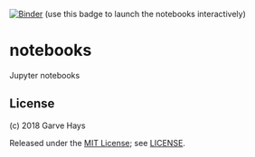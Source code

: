 [![Binder](https://mybinder.org/badge.svg)](https://mybinder.org/v2/gh/gkhays/notebooks/master) (use this badge to launch the notebooks interactively)

# notebooks
Jupyter notebooks

## License
(c) 2018 Garve Hays

Released under the [MIT License](https://opensource.org/licenses/MIT); see [LICENSE](https://github.com/gkhays/notebooks/blob/master/LICENSE).
